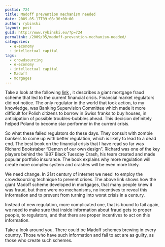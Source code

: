 ```yaml
---
postid: 724
title: Madoff prevention mechanism needed
date: 2009-05-17T09:08:30+00:00
author: rybinski
layout: post
guid: http://www.rybinski.eu/?p=724
permalink: /2009/05/madoff-prevention-mechanism-needed/
categories:
  - e-economy
  - intellectual capital
tags:
  - crowdsourcing
  - e-economy
  - intellectual capital
  - Madoff
  - morgages
---
```

Take a look at the following [link](http://www.youtube.com/watch?v=2-dT2jxCOHw) , it describes a giant mortgage fraud scheme that led to the current financial crisis. Financial market regulators did not notice. The only regulator in the world that took action, to my knowledge, was Banking Supervision Committee which made it more difficult for Polish citizens to borrow in Swiss franks to buy houses, in anticipation of possible troubles-bubbles ahead. This decision definitely helped Poland to become star performer in the current crisis.

So what these failed regulators do these days. They consult with zombie bankers to come up with better regulation, which is likely to lead to a dead end. The best book on the financial crisis that I have read so far was Richard Bookstaber “Demon of our own design”. Richard was one of the key players behind the 1987 Black Tuesday Crash, his team created and made popular portfolio insurance. The book explains why more regulation will create more complex system and crashes will be even more likely.

We need change. In 21st century of internet we need  to employ the crowdsourcing technique to prevent crises. The above link shows how the giant Madoff scheme developed in mortgages, that many people knew it was fraud, but there were no mechanisms, no incentives to reveal this information and to prevent from turning into worst crisis in a century.

Instead of new regulation, more complicated one, that is bound to fail again, we need to make sure that inside information about fraud gets to proper people, to regulators, and that there are proper incentives to act on this information.

Take a look around you. There could be Madoff schemes brewing in every country. Those who have such information and fail to act are as guilty, as those who create such schemes.
